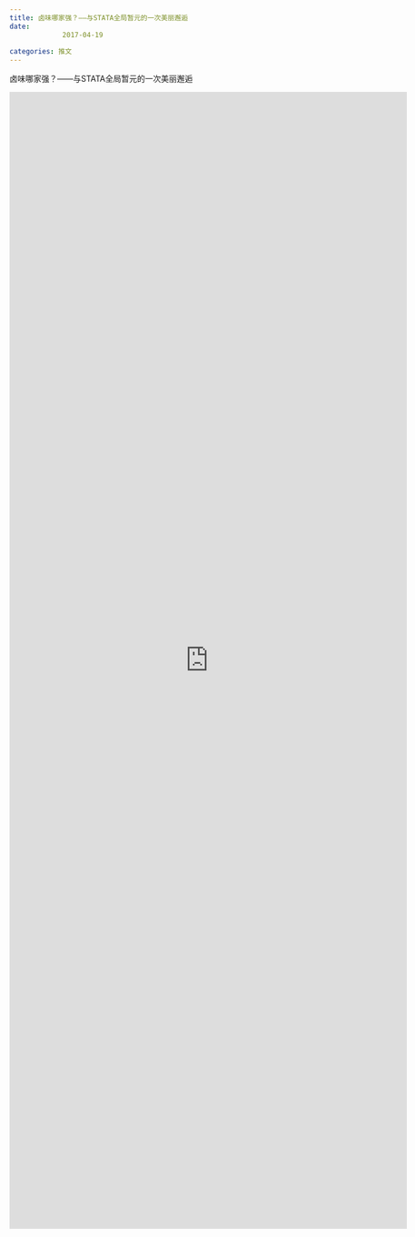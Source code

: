 ```yaml
---
title: 卤味哪家强？——与STATA全局暂元的一次美丽邂逅
date: 
             2017-04-19
            
categories: 推文
---
```

卤味哪家强？——与STATA全局暂元的一次美丽邂逅<!--more-->
<iframe src="http://202.114.234.173:8669/appbbs/Stata_Article/@卤味哪家强？——与STATA全局暂元的一次美丽邂逅.htm" width="700px" height="2000px" scrolling="auto" frameborder=0 ></iframe>